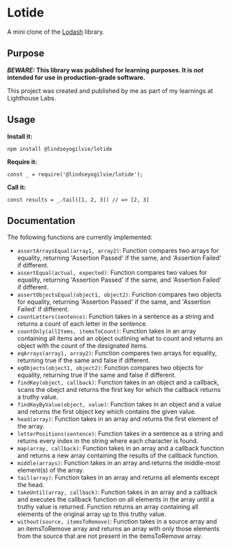# Lotide

A mini clone of the [Lodash](https://lodash.com) library.

## Purpose

**_BEWARE:_ This library was published for learning purposes. It is _not_ intended for use in production-grade software.**

This project was created and published by me as part of my learnings at Lighthouse Labs. 

## Usage

**Install it:**

`npm install @lindseyogilvie/lotide`

**Require it:**

`const _ = require('@lindseyogilvie/lotide');`

**Call it:**

`const results = _.tail([1, 2, 3]) // => [2, 3]`

## Documentation

The following functions are currently implemented:

* `assertArraysEqual(array1, array2)`: Function compares two arrays for equality, returning 'Assertion Passed' if the same, and 'Assertion Failed' if different.
* `assertEqual(actual, expected)`: Function compares two values for equality, returning 'Assertion Passed' if the same, and 'Assertion Failed' if different.
* `assertObjectsEqual(object1, object2)`: Function compares two objects for equality, returning 'Assertion Passed' if the same, and 'Assertion Failed' if different.
* `countLetters(sentence)`: Function takes in a sentence as a string and returns a count of each letter in the sentence.
* `countOnly(allItems, itemsToCount)`: Function takes in an array containing all items and an object outlining what to count and returns an object with the count of the designated items.
* `eqArrays(array1, array2)`: Function compares two arrays for equality, returning true if the same and false if different.
* `eqObjects(object1, object2)`: Function compares two objects for equality, returning true if the same and false if different.
* `findKey(object, callback)`: Function takes in an object and a callback, scans the obejct and returns the first key for which the callback returns a truthy value.
* `findKeyByValue(object, value)`: Function takes in an object and a value and returns the first object key which contains the given value.
* `head(array)`: Function takes in an array and returns the first element of the array.
* `letterPositions(sentence)`: Function takes in a sentence as a string and returns every index in the string where each character is found.
* `map(array, callback)`: Function takes in an array and a callback function and returns a new array containing the results of the callback function.
* `middle(arrays)`: Function takes in an array and returns the middle-most element(s) of the array.
* `tail(array)`: Function takes in an array and returns all elements except the head.
* `takeUntil(array, callback)`: Function takes in an array and a callback and executes the callback function on all elements in the array until a truthy value is returned. Function returns an array containing all elements of the original array up to this truthy value. 
* `without(source, itemsToRemove)`: Function takes in a source array and an itemsToRemove array and returns an array with only those elements from the source that are not present in the itemsToRemove array.